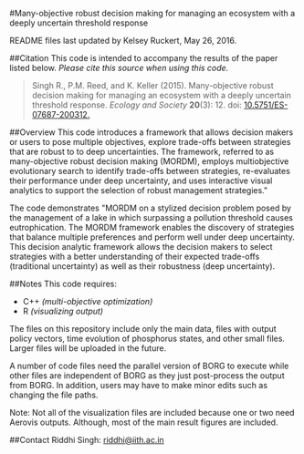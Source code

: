 #Many-objective robust decision making for managing an ecosystem with a deeply uncertain threshold response

README files last updated by Kelsey Ruckert, May 26, 2016.

##Citation
This code is intended to accompany the results of the paper listed below. _Please cite this source when using this code._
>Singh R., P.M. Reed, and K. Keller (2015). Many-objective robust decision making for managing an ecosystem with a deeply uncertain threshold response. _Ecology and Society_ **20**(3): 12. doi: [10.5751/ES-07687-200312.](http://www.ecologyandsociety.org/vol20/iss3/art12/)

##Overview
This code introduces a framework that allows decision makers or users to pose multiple objectives, explore trade-offs between strategies that are robust to to deep uncertainties. The framework, referred to as many-objective robust decision making (MORDM), employs multiobjective evolutionary search to identify trade-offs between strategies, re-evaluates their performance under deep uncertainty, and uses interactive visual analytics to support the selection of robust management strategies."

The code demonstrates "MORDM on a stylized decision problem posed by the management of a lake in which surpassing a pollution threshold causes eutrophication. The MORDM framework enables the discovery of strategies that balance multiple preferences and perform well under deep uncertainty. This decision analytic framework allows the decision makers to select strategies with a better understanding of their expected trade-offs (traditional uncertainty) as well as their robustness (deep uncertainty).

##Notes
This code requires:

- C++ _(multi-objective optimization)_
- R _(visualizing output)_

The files on this repository include only the main data, files with output policy vectors, time evolution of phosphorus states, and other small files. Larger files will be uploaded in the future.

A number of code files need the parallel version of BORG to execute while other files are independent of BORG as they just post-process the output from BORG.  In addition, users may have to make minor edits such as changing the file paths.

Note: Not all of the visualization files are included because one or two need Aerovis outputs. Although, most of the main result figures are included.

##Contact
Riddhi Singh: <riddhi@iith.ac.in>

